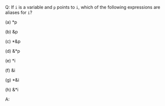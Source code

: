 Q: If `i` is a variable and `p` points to `i`, which of the following
expressions are aliases for `i`?

(a) *p

(b) &p

(c) *&p

(d) &*p

(e) *i

(f) &i

(g) *&i

(h) &*i

A:
